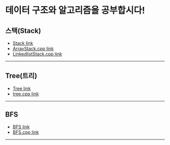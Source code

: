 데이터 구조와 알고리즘을 공부합시다!
========================

스택(Stack)
-------------
* [Stack link](스택(Stack))
* [ArrayStack.cpp link](스택(Stack)/ArrayStack.cpp)
* [LinkedlistStack.cpp link](스택(Stack)/LinkedlistStack.cpp)

--------------------------------------------------

Tree(트리)
-------------
* [Tree link](Tree(트리))
* [tree.cpp link](Tree(트리)/tree.cpp)

--------------------------------------------------

BFS
-------------
* [BFS link](BFS)
* [BFS.cpp link](BFS/BFS.cpp)

--------------------------------------------------